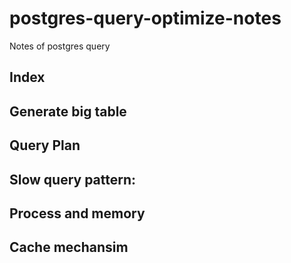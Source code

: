 # postgres-query-optimize-notes
Notes of postgres query


## Index

## Generate big table

## Query Plan

## Slow query pattern:

## Process and memory

## Cache mechansim
